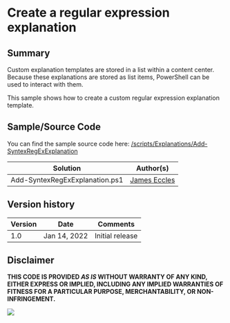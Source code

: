 # Create a regular expression explanation

## Summary

Custom explanation templates are stored in a list within a content center. Because these explanations are stored as list items, PowerShell can be used to interact with them.

This sample shows how to create a custom regular expression explanation template.

## Sample/Source Code

You can find the sample source code here: [/scripts/Explanations/Add-SyntexRegExExplanation](https://github.com/pnp/syntex-samples/tree/main/scripts/Explanations/Add-SyntexRegExExplanation/)

Solution|Author(s)
--------|---------
Add-SyntexRegExExplanation.ps1 | [James Eccles](https://github.com/JamesEccles)

## Version history

Version|Date|Comments
-------|----|--------
1.0| Jan 14, 2022 |Initial release

## Disclaimer

**THIS CODE IS PROVIDED *AS IS* WITHOUT WARRANTY OF ANY KIND, EITHER EXPRESS OR IMPLIED, INCLUDING ANY IMPLIED WARRANTIES OF FITNESS FOR A PARTICULAR PURPOSE, MERCHANTABILITY, OR NON-INFRINGEMENT.**

<img src="https://pnptelemetry.azurewebsites.net/syntex-samples/scripts/Add-SyntexRegExExplanation" />
